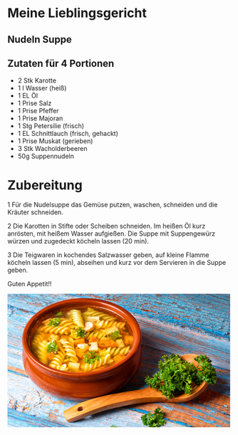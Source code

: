 # Meine Lieblingsgericht


## Nudeln Suppe



## Zutaten für 4 Portionen


- 2	Stk	Karotte
- 1	l Wasser (heiß)
- 1	EL	Öl
- 1	Prise Salz
- 1	Prise Pfeffer
- 1	Prise Majoran
- 1	Stg	Petersilie (frisch)
- 1	EL	Schnittlauch (frisch, gehackt)
- 1	Prise	Muskat (gerieben)
- 3	Stk	Wacholderbeeren
- 50g Suppennudeln



# Zubereitung

 1  Für die Nudelsuppe das Gemüse putzen, waschen, schneiden und die Kräuter schneiden.

 2  Die Karotten in Stifte oder Scheiben schneiden. Im heißen Öl kurz anrösten, mit heißem Wasser aufgießen. Die Suppe mit Suppengewürz würzen und zugedeckt köcheln lassen (20 min).

3 Die Teigwaren in kochendes Salzwasser geben, auf kleine Flamme köcheln lassen (5 min), abseihen und kurz vor dem Servieren in die Suppe geben.

Guten Appetit!!



![logo](./public/images/nudeln-suppe.png)